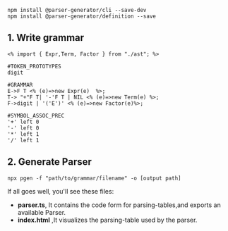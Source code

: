 ```
npm install @parser-generator/cli --save-dev
npm install @parser-generator/definition --save
```

## 1. Write grammar

```
<% import { Expr,Term, Factor } from "./ast"; %>

#TOKEN_PROTOTYPES
digit

#GRAMMAR
E->F T <% (e)=>new Expr(e)  %>;
T-> "+"F T| '-'F T | NIL <% (e)=>new Term(e) %>;
F->digit | '('E')' <% (e)=>new Factor(e)%>;

#SYMBOL_ASSOC_PREC
'+' left 0
'-' left 0
'*' left 1
'/' left 1
```

## 2. Generate Parser

```
npx pgen -f "path/to/grammar/filename" -o [output path]
```

If all goes well, you'll see these files:

- **parser.ts**, It contains the code form for parsing-tables,and exports an available Parser.
- **index.html** ,It visualizes the parsing-table used by the parser.